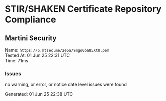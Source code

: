 # STIR/SHAKEN Certificate Repository Compliance

## Martini Security

Name: `https://p.mtsec.me/2e5a/Ymgo0ba85XtU.pem`\
Tested At: 01 Jun 25 22:31 UTC\
Time: 71ms

### Issues

no warning, or error, or notice date level issues were found

Generated: 01 Jun 25 22:38 UTC